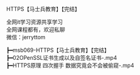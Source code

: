 HTTPS【马士兵教育】【完结】

全网it学习资源共享学习<br>全网课程都有，欢迎私聊<br>微信：jerryttom<br>

┣━msb069-HTTPS【马士兵教育】【完结】<br> ┣━02OPenSSL证书生成以及自签名证书-.mp4<br> ┣━HTTPS原理 四次握手 数据究竟会不会被偷窥-.mp4